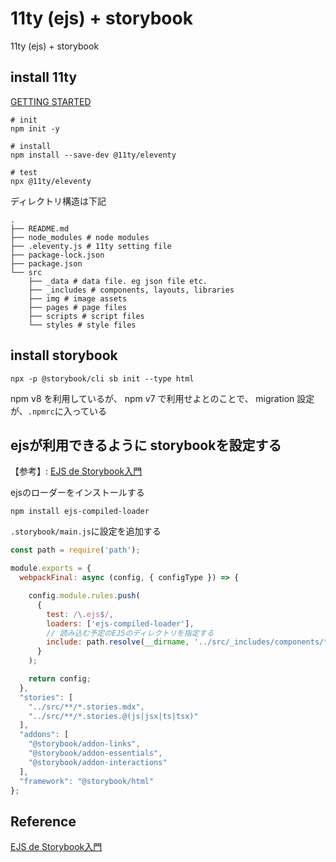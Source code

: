 # 11ty (ejs) + storybook

11ty (ejs) + storybook

## install 11ty

[GETTING STARTED](https://www.11ty.dev/docs/getting-started/)

```shell
# init
npm init -y

# install
npm install --save-dev @11ty/eleventy

# test
npx @11ty/eleventy
```

ディレクトリ構造は下記

```shell
.
├── README.md
├── node_modules # node modules
├── .eleventy.js # 11ty setting file
├── package-lock.json
├── package.json
└── src
    ├── _data # data file. eg json file etc.
    ├── _includes # components, layouts, libraries
    ├── img # image assets
    ├── pages # page files
    ├── scripts # script files
    └── styles # style files
```

## install storybook

```shell
npx -p @storybook/cli sb init --type html
```

npm v8 を利用しているが、 npm v7 で利用せよとのことで、
migration 設定が、`.npmrc`に入っている

## ejsが利用できるように storybookを設定する

【参考】: [EJS de Storybook入門](https://qiita.com/nokonokojr/items/1fd879a392c165651bf6)

ejsのローダーをインストールする

```shell
npm install ejs-compiled-loader
```

`.storybook/main.js`に設定を追加する

```js
const path = require('path');

module.exports = {
  webpackFinal: async (config, { configType }) => {

    config.module.rules.push(
      {
        test: /\.ejs$/,
        loaders: ['ejs-compiled-loader'],
        // 読み込む予定のEJSのディレクトリを指定する
        include: path.resolve(__dirname, '../src/_includes/components/**/')
      }
    );

    return config;
  },
  "stories": [
    "../src/**/*.stories.mdx",
    "../src/**/*.stories.@(js|jsx|ts|tsx)"
  ],
  "addons": [
    "@storybook/addon-links",
    "@storybook/addon-essentials",
    "@storybook/addon-interactions"
  ],
  "framework": "@storybook/html"
};
```


## Reference

[EJS de Storybook入門](https://qiita.com/nokonokojr/items/1fd879a392c165651bf6)
